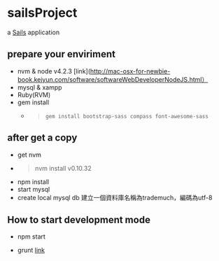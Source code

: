 sailsProject
============

a [Sails](http://sailsjs.org) application


prepare your enviriment
-----------------------

-	nvm & node v4.2.3
  [link](http://mac-osx-for-newbie-book.kejyun.com/software/softwareWebDeveloperNodeJS.html）
-	mysql & xampp
-	Ruby(RVM)
- gem install
  - > `gem install bootstrap-sass compass font-awesome-sass`

after get a copy
----------------

-	get nvm
  - > nvm install v0.10.32
-	npm install
-	start mysql
-	create local mysql db 建立一個資料庫名稱為trademuch，編碼為utf-8

How to start development mode
-----------------------------

-	npm start

- grunt
  [link](http://gruntjs.com/getting-started)
